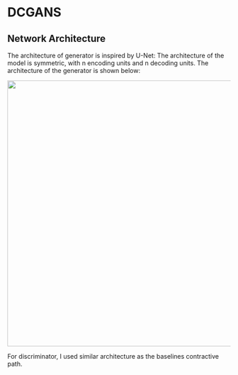 # DCGANS

## Network Architecture
<p> The architecture of generator is inspired by U-Net: The architecture of the model is symmetric, with n encoding units and n decoding units. The architecture of the generator is shown below: </p>

<img src="https://github.com/tejasbana/DCGANS/blob/main/DCgans.png" width="600px">

<p>For discriminator, I used similar architecture as the baselines contractive path.</p>
